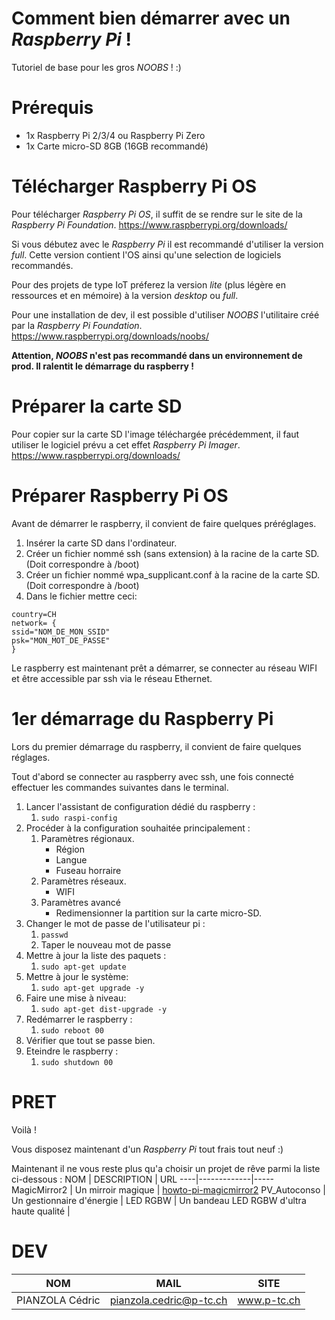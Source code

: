# Comment bien démarrer avec un *Raspberry Pi* !
Tutoriel de base pour les gros *NOOBS* ! :)

# Prérequis
* 1x Raspberry Pi 2/3/4 ou Raspberry Pi Zero
* 1x Carte micro-SD 8GB (16GB recommandé)

# Télécharger Raspberry Pi OS
Pour télécharger *Raspberry Pi OS*, il suffit de se rendre sur le site de la *Raspberry Pi Foundation*.
https://www.raspberrypi.org/downloads/

Si vous débutez avec le *Raspberry Pi* il est recommandé d'utiliser la version *full*. Cette version contient l'OS ainsi qu'une selection de logiciels recommandés.

Pour des projets de type IoT préferez la version *lite* (plus légère en ressources et en mémoire) à la version *desktop* ou *full*.

Pour une installation de dev, il est possible d'utiliser *NOOBS* l'utilitaire créé par la *Raspberry Pi Foundation*.
https://www.raspberrypi.org/downloads/noobs/

**Attention, *NOOBS* n'est pas recommandé dans un environnement de prod. Il ralentit le démarrage du raspberry !**

# Préparer la carte SD
Pour copier sur la carte SD l'image téléchargée précédemment, il faut utiliser le logiciel prévu a cet effet *Raspberry Pi Imager*.
https://www.raspberrypi.org/downloads/

# Préparer Raspberry Pi OS
Avant de démarrer le raspberry, il convient de faire quelques préréglages.
1. Insérer la carte SD dans l'ordinateur.
2. Créer un fichier nommé ssh (sans extension) à la racine de la carte SD. (Doit correspondre à /boot)
3. Créer un fichier nommé wpa_supplicant.conf à la racine de la carte SD. (Doit correspondre à /boot)
4. Dans le fichier mettre ceci:
```
country=CH
network= {
ssid="NOM_DE_MON_SSID"
psk="MON_MOT_DE_PASSE"   
}
```
Le raspberry est maintenant prêt a démarrer, se connecter au réseau WIFI et être accessible par ssh via le réseau Ethernet.

# 1er démarrage du Raspberry Pi
Lors du premier démarrage du raspberry, il convient de faire quelques réglages.

Tout d'abord se connecter au raspberry avec ssh, une fois connecté effectuer les commandes suivantes dans le terminal.

1. Lancer l'assistant de configuration dédié du raspberry :
    1. `sudo raspi-config`
2. Procéder à la configuration souhaitée principalement :
    1. Paramètres régionaux.
        * Région
        * Langue
        * Fuseau horraire
    2. Paramètres réseaux.
        * WIFI
    3. Paramètres avancé
        * Redimensionner la partition sur la carte micro-SD.
3. Changer le mot de passe de l'utilisateur pi :
    1. `passwd`
    2. Taper le nouveau mot de passe
4. Mettre à jour la liste des paquets :
    1. `sudo apt-get update`
5. Mettre à jour le système:
    1. `sudo apt-get upgrade -y`
6. Faire une mise à niveau:
    1. `sudo apt-get dist-upgrade -y`
7. Redémarrer le raspberry :
    1. `sudo reboot 00`
8. Vérifier que tout se passe bien.
9. Eteindre le raspberry :
    1. `sudo shutdown 00`

# PRET
Voilà !

Vous disposez maintenant d'un *Raspberry Pi* tout frais tout neuf :)

Maintenant il ne vous reste plus qu'a choisir un projet de rêve parmi la liste ci-dessous :
NOM | DESCRIPTION | URL
----|-------------|-----
MagicMirror2 | Un mirroir magique | [howto-pi-magicmirror2]()
PV_Autoconso | Un gestionnaire d'énergie | []()
LED RGBW | Un bandeau LED RGBW d'ultra haute qualité | []()

# DEV
NOM | MAIL | SITE
----|------|------
PIANZOLA Cédric | pianzola.cedric@p-tc.ch | www.p-tc.ch
